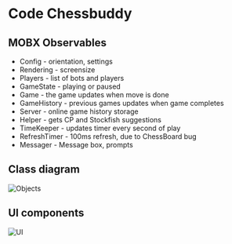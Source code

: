 # Code Chessbuddy

## MOBX Observables
* Config - orientation, settings
* Rendering - screensize
* Players - list of bots and players
* GameState - playing or paused
* Game - the game updates when move is done
* GameHistory - previous games updates when game completes
* Server - online game history storage
* Helper - gets CP and Stockfish suggestions
* TimeKeeper - updates timer every second of play
* RefreshTimer - 100ms refresh, due to ChessBoard bug
* Messager - Message box, prompts

## Class diagram
![Objects](http://www.plantuml.com/plantuml/proxy?cache=no&src=https://raw.githubusercontent.com/pdigre/chessbuddy/master/doc/objects.iuml)

## UI components
![UI](http://www.plantuml.com/plantuml/proxy?cache=no&src=https://raw.githubusercontent.com/pdigre/chessbuddy/master/doc/ui.iuml)


